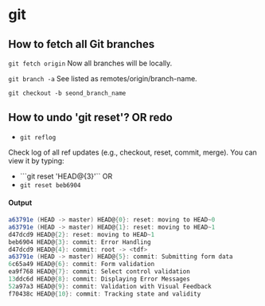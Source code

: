 # git

## How to fetch all Git branches

```git fetch origin```
Now all branches will be locally.

```git branch -a```
See listed as remotes/origin/branch-name.

```git checkout -b seond_branch_name```








## How to undo 'git reset'? OR redo

- ```git reflog```

Check log of all ref updates (e.g., checkout, reset, commit, merge). You can view it by typing:

- ```git reset 'HEAD@{3}'``
           OR
- ```git reset beb6904``` 

#### Output
```cs
a63791e (HEAD -> master) HEAD@{0}: reset: moving to HEAD~0
a63791e (HEAD -> master) HEAD@{1}: reset: moving to HEAD~1
d47dcd9 HEAD@{2}: reset: moving to HEAD~1
beb6904 HEAD@{3}: commit: Error Handling
d47dcd9 HEAD@{4}: commit: root -> <tdf>
a63791e (HEAD -> master) HEAD@{5}: commit: Submitting form data
6c65a49 HEAD@{6}: commit: Form validation
ea9f768 HEAD@{7}: commit: Select control validation
13ddc6d HEAD@{8}: commit: Displaying Error Messages
52a97a3 HEAD@{9}: commit: Validation with Visual Feedback
f70438c HEAD@{10}: commit: Tracking state and validity
```




